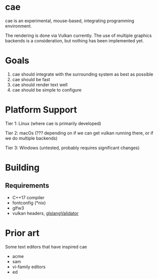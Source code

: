 # cae
cae is an experimental, mouse-based, integrating programming environment.

The rendering is done via Vulkan currently. The use of multiple graphics backends
is a consideration, but nothing has been implemented yet.

# Goals
1. cae should integrate with the surrounding system as best as possible
2. cae should be fast
3. cae should render text well
4. cae should be simple to configure

# Platform Support
Tier 1: Linux (where cae is primarily developed)

Tier 2: macOs (??? depending on if we can get vulkan running there, or if we do multiple backends)

Tier 3: Windows (untested, probably requires significant changes)

# Building
## Requirements
- C++17 compiler
- fontconfig (*nix)
- glfw3
- vulkan headers, [glslangValidator](https://github.com/KhronosGroup/glslang)

# Prior art
Some text editors that have inspired cae

- acme
- sam
- vi-family editors
- ed
